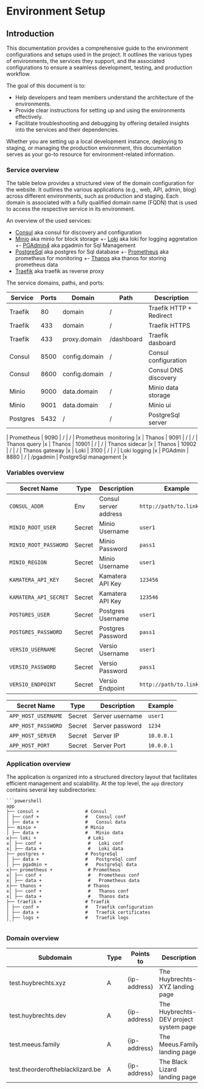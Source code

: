 # Environment Setup

## Introduction

This documentation provides a comprehensive guide to the environment configurations and setups used in the project. It outlines the various types of environments, the services they support, and the associated configurations to ensure a seamless development, testing, and production workflow.

The goal of this document is to:

- Help developers and team members understand the architecture of the environments.
- Provide clear instructions for setting up and using the environments effectively.
- Facilitate troubleshooting and debugging by offering detailed insights into the services and their dependencies.

Whether you are setting up a local development instance, deploying to staging, or managing the production environment, this documentation serves as your go-to resource for environment-related information.

### Service overview

The table below provides a structured view of the domain configuration for the website. It outlines the various applications (e.g., web, API, admin, blog) across different environments, such as production and staging. Each domain is associated with a fully qualified domain name (FQDN) that is used to access the respective service in its environment.

An overview of the used services:

- [Consul](./services/consul.md) aka consul for discovery and configuration
- [Minio](./services/minio.md) aka minio for block storage
+- [Loki](./services/loki.md) aka loki for logging aggretation
+- [PGAdmin4](./services/pgadmin.md) aka pgadmin for Sql Management
- [PostgreSql](./services/postgres.md) aka postgres for Sql database
+- [Prometheus](./services/prometheus.md) aka prometheus for monitoring
+- [Thanos](./services/thanos.md) aka thanos for storing prometheus data
- [Traefik](./services/traefik.md) aka traefik as reverse proxy

The service domains, paths, and ports:

| Service    | Ports | Domain         | Path        | Description |
|------------|-------|----------------|-------------| ----------- |
| Traefik    |    80 | domain         | /           | Traefik HTTP + Redirect |
| Traefik    |   433 | domain         | /           | Traefik HTTPS |
| Traefik    |   433 | proxy.domain   | /dashboard  | Traefik dasboard |
| Consul     |  8500 | config.domain  | /           | Consul configuration |
| Consul     |  8600 | config.domain  | /           | Consul DNS discovery |
| Minio      |  9000 | data.domain    | /           | Minio data storage |
| Minio      |  9001 | data.domain    | /           | Minio ui |
| Postgres   |  5432 | /              | /           | PostgreSql server |

| Prometheus |  9090 | /              | /           | Prometheus monitoring |x
| Thanos     |  9091 | /              | /           | Thanos query  |x
| Thanos     | 10901 | /              | /           | Thanos sidecar |x
| Thanos     | 10902 | /              | /           | Thanos gateway |x
| Loki       |  3100 | /              | /           | Loki logging |x
| PGAdmin    |  8880 | /              | /pgadmin    | PostgreSql management |x

### Variables overview

| Secret Name           | Type   | Description               | Example  |
|-----------------------|--------|---------------------------|----------|
| `CONSUL_ADDR`         | Env    | Consul server address     | `http://path/to.link:8500`  |
| `MINIO_ROOT_USER`     | Secret | Minio Username            | `user1`  |
| `MINIO_ROOT_PASSWORD` | Secret | Minio Password            | `pass1`  |
| `MINIO_REGION`        | Secret | Minio Username            | `user1`  |
| `KAMATERA_API_KEY`    | Secret | Kamatera API Key          | `123456` |
| `KAMATERA_API_SECRET` | Secret | Kamatera API Key          | `123546` |
| `POSTGRES_USER`       | Secret | Postgres Username         | `user1`  |
| `POSTGRES_PASSWORD`   | Secret | Postgres Password         | `pass1`  |
| `VERSIO_USERNAME`     | Secret | Versio Username           | `user1`  |
| `VERSIO_PASSWORD`     | Secret | Versio Password           | `pass1`  |
| `VERSIO_ENDPOINT`     | Secret | Versio Endpoint           | `http://path/to.link` |

| Secret Name           | Type   | Description               | Example  |
|-----------------------|--------|---------------------------|----------|
| `APP_HOST_USERNAME`   | Secret | Server username           | `user1`  |
| `APP_HOST_PASSWORD`   | Secret | Server password           | `1234`   |
| `APP_HOST_SERVER`     | Secret | Server IP                 | `10.0.0.1` |
| `APP_HOST_PORT`       | Secret | Server Port               | `10.0.0.1` |

### Application overview

The application is organized into a structured directory layout that facilitates efficient management and scalability. At the top level, the `app` directory contains several key subdirectories:

    ```powershell
    app
    ├── consul +                 # Consul
    │ ├── conf +                 #   Consul conf
    │ ├── data +                 #   Consul data
    ├── minio +                  # Minio
    │ ├── data +                 #   Minio data
    x├── loki +                   # Loki
    x│ ├── conf +                 #   Loki conf
    x│ ├── data +                 #   Loki data
    ├── postgres +               # PostgreSql
    │ ├── data +                 #   PostgreSql conf
    │ ├── pgadmin +              #   PostgreSql data
    x├── prometheus +             # Prometheus
    x│ ├── conf +                 #   Prometheus conf
    x│ ├── data +                 #   Prometheus data
    x├── thanos +                 # Thanos
    x│ ├── conf +                 #   Thanos conf
    x│ ├── data +                 #   Thanos data
    ├── traefik +                # Traefik
    │ ├── conf +                 #   Traefik configuration
    │ ├── data +                 #   Traefik certificates
    │ ├── logs +                 #   Traefik logs
    ```

### Domain overview

| Subdomain                         | Type | Points to        | Description |
|-----------------------------------|------|------------------|-------------|
| test.huybrechts.xyz               | A    | {ip-address}     | The Huybrechts-XYZ landing page |
| test.huybrechts.dev               | A    | {ip-address}     | The Huybrechts-DEV project system page |
| test.meeus.family                 | A    | {ip-address}     | The Meeus.Family landing page |
| test.theorderoftheblacklizard.be  | A    | {ip-address}     | The Black Lizard landing page |
